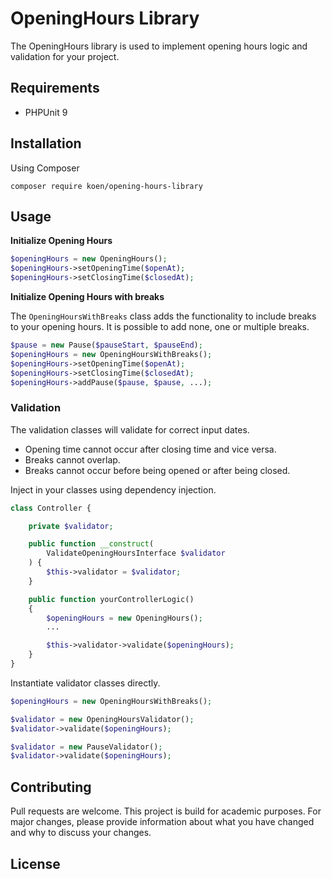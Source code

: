 # OpeningHours Library
The OpeningHours library is used to implement opening hours logic and validation for your project.

## Requirements

- PHPUnit 9

## Installation
Using Composer
```composer log
composer require koen/opening-hours-library
```

## Usage

**Initialize Opening Hours**

```php
$openingHours = new OpeningHours();
$openingHours->setOpeningTime($openAt);
$openingHours->setClosingTime($closedAt);
```

**Initialize Opening Hours with breaks**

The `OpeningHoursWithBreaks` class adds the functionality to include breaks to your opening hours. It is possible to add none, one or multiple breaks.
```php
$pause = new Pause($pauseStart, $pauseEnd);
$openingHours = new OpeningHoursWithBreaks();
$openingHours->setOpeningTime($openAt);
$openingHours->setClosingTime($closedAt);
$openingHours->addPause($pause, $pause, ...);
```

### Validation

The validation classes will validate for correct input dates.

- Opening time cannot occur after closing time and vice versa.
- Breaks cannot overlap.
- Breaks cannot occur before being opened or after being closed.

Inject in your classes using dependency injection.

```php
class Controller {

    private $validator;

    public function __construct(
        ValidateOpeningHoursInterface $validator
    ) {
        $this->validator = $validator;
    }

    public function yourControllerLogic()
    {
        $openingHours = new OpeningHours();
        ...

        $this->validator->validate($openingHours);
    }
}
````

Instantiate validator classes directly.

```php
$openingHours = new OpeningHoursWithBreaks();

$validator = new OpeningHoursValidator();
$validator->validate($openingHours);

$validator = new PauseValidator();
$validator->validate($openingHours);
```

## Contributing
Pull requests are welcome. This project is build for academic purposes.
For major changes, please provide information about what you have changed and why to discuss your changes.

## License
